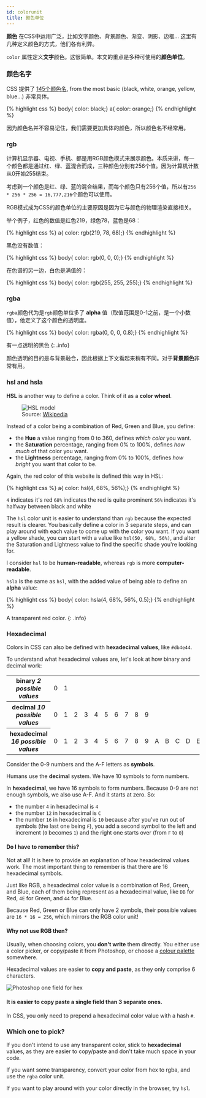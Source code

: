 ```yaml
---
id: colorunit
title: 颜色单位
---
```


**颜色** 在CSS中运用广泛，比如文字颜色、背景颜色、渐变、阴影、边框... 这里有几种定义颜色的方式，他们各有利弊。

`color` 属性定义**文字**颜色。这很简单。本文的重点是多种可使用的**颜色单位**。

### 颜色名字

CSS 提供了 [145个颜色名](https://developer.mozilla.org/en-US/docs/Web/CSS/color_value), from the most basic (black, white, orange, yellow, blue...) 非常具体。

{% highlight css %}
body{ color: black;}
a{ color: orange;}
{% endhighlight %}

因为颜色名并不容易记住，我们需要更加具体的颜色，所以颜色名不经常用。

### rgb

计算机显示器、电视、手机、都是用RGB颜色模式来展示颜色。本质来讲，每一个颜色都是通过红、绿、蓝混合而成，三种颜色分别有256个值。因为计算机计数从0开始255结束。

考虑到一个颜色是红、绿、蓝的混合结果，而每个颜色只有256个值，所以有`256 * 256 * 256 = 16,777,216`个颜色可以使用。

RGB模式成为CSS的颜色单位的主要原因是因为它与颜色的物理渲染直接相关。

举个例子，红色的数值是红色219，绿色78，蓝色是68：

{% highlight css %}
a{ color: rgb(219, 78, 68);}
{% endhighlight %}

黑色没有数值：

{% highlight css %}
body{ color: rgb(0, 0, 0);}
{% endhighlight %}

在色谱的另一边，白色是满值的：

{% highlight css %}
body{ color: rgb(255, 255, 255);}
{% endhighlight %}

### rgba

`rgba`颜色代为是`rgb`颜色单位多了 **alpha** 值（取值范围是0-1之前，是一个小数值），他定义了这个颜色的透明度。

{% highlight css %}
body{ color: rgba(0, 0, 0, 0.8);}
{% endhighlight %}

有一点透明的黑色
{: .info}

颜色透明的目的是与背景融合，因此根据上下文看起来稍有不同。对于**背景颜色**非常有用。

### hsl and hsla

**HSL** is another way to define a color. Think of it as a **color wheel**.

<figure>
<img src="/images/hsl-model.png" alt="HSL model">
<figcaption>
Source: <a href="https://en.wikipedia.org/wiki/HSL_and_HSV#/media/File:Hsl-hsv_models.svg/">Wikipedia</a>
</figcaption>
</figure>

Instead of a color being a combination of Red, Green and Blue, you define:

* the **Hue** a value ranging from 0 to 360, defines _which color_ you want.
* the **Saturation** percentage, ranging from 0% to 100%, defines _how much_ of that color you want.
* the **Lightness** percentage, ranging from 0% to 100%, defines _how bright_ you want that color to be.

Again, the red color of this website is defined this way in HSL:

{% highlight css %}
a{ color: hsl(4, 68%, 56%);}
{% endhighlight %}

`4` indicates it's red
`68%` indicates the red is quite prominent
`56%` indicates it's halfway between black and white

The `hsl` color unit is easier to understand than `rgb` because the expected result is clearer. You basically define a color in 3 separate steps, and can play around with each value to come up with the color you want. If you want a yellow shade, you can start with a value like `hsl(50, 68%, 56%)`, and alter the Saturation and Lightness value to find the specific shade you're looking for.

I consider `hsl` to be **human-readable**, whereas `rgb` is more **computer-readable**.

`hsla` is the same as `hsl`, with the added value of being able to define an **alpha** value:

{% highlight css %}
body{ color: hsla(4, 68%, 56%, 0.5);}
{% endhighlight %}

A transparent red color.
{: .info}

### Hexadecimal

Colors in CSS can also be defined with **hexadecimal values**, like `#db4e44`.

To understand what hexadecimal values are, let's look at how binary and decimal work:

<div class="table">
  <table>
    <tr>
      <th>
        binary
        <em>2 possible values</em>
      </th>
      <td>0</td>
      <td>1</td>
      <td></td>
      <td></td>
      <td></td>
      <td></td>
      <td></td>
      <td></td>
      <td></td>
      <td></td>
      <td></td>
      <td></td>
      <td></td>
      <td></td>
      <td></td>
      <td></td>
    </tr>
    <tr>
      <th>
        decimal
        <em>10 possible values</em>
      </th>
      <td>0</td>
      <td>1</td>
      <td>2</td>
      <td>3</td>
      <td>4</td>
      <td>5</td>
      <td>6</td>
      <td>7</td>
      <td>8</td>
      <td>9</td>
      <td></td>
      <td></td>
      <td></td>
      <td></td>
      <td></td>
      <td></td>
    </tr>
    <tr>
      <th>
        hexadecimal
        <em>16 possible values</em>
      </th>
      <td>0</td>
      <td>1</td>
      <td>2</td>
      <td>3</td>
      <td>4</td>
      <td>5</td>
      <td>6</td>
      <td>7</td>
      <td>8</td>
      <td>9</td>
      <td>A</td>
      <td>B</td>
      <td>C</td>
      <td>D</td>
      <td>E</td>
      <td>F</td>
    </tr>
  </table>
</div>

Consider the 0-9 numbers and the A-F letters as **symbols**.

Humans use the **decimal** system. We have 10 symbols to form numbers.

In **hexadecimal**, we have 16 symbols to form numbers. Because 0-9 are not enough symbols, we also use A-F. And it starts at zero. So:

* the number `4` in hexadecimal is `4`
* the number `12` in hexadecimal is `C`
* the number `16` in hexadecimal is `10` because after you've run out of symbols (the last one being `F`), you add a second symbol to the left and increment (`0` becomes `1`) and the right one starts over (from `F` to `0`)

#### Do I have to remember this?

Not at all! It is here to provide an explanation of how hexadecimal values work. The most important thing to remember is that there are 16 hexadecimal symbols.

Just like RGB, a hexadecimal color value is a combination of Red, Green, and Blue, each of them being represent as a hexadecimal value, like `DB` for Red, `4E` for Green, and `44` for Blue.

Because Red, Green or Blue can only have 2 symbols, their possible values are `16 * 16 = 256`, which mirrors the RGB color unit!

#### Why not use RGB then?

Usually, when choosing colors, you **don't write** them directly. You either use a color picker, or copy/paste it from Photoshop, or choose a [colour palette](http://www.colourlovers.com/palettes) somewhere.

Hexadecimal values are easier to **copy and paste**, as they only comprise 6 characters.

![Photoshop one field for hex](/images/photoshop-color-picker.png)

#### It is easier to copy paste a single field than 3 separate ones.

In CSS, you only need to prepend a hexadecimal color value with a hash `#`.

### Which one to pick?

If you don't intend to use any transparent color, stick to **hexadecimal** values, as they are easier to copy/paste and don't take much space in your code.

If you want some transparency, convert your color from hex to rgba, and use the `rgba` color unit.

If you want to play around with your color directly in the browser, try `hsl`.
